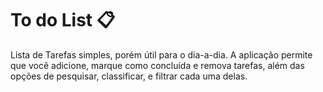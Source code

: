 # To do List 📋

Lista de Tarefas simples, porém útil para o dia-a-dia. A aplicação permite que você adicione, marque como concluída e remova tarefas, além das opções de pesquisar, classificar, e filtrar cada uma delas.
